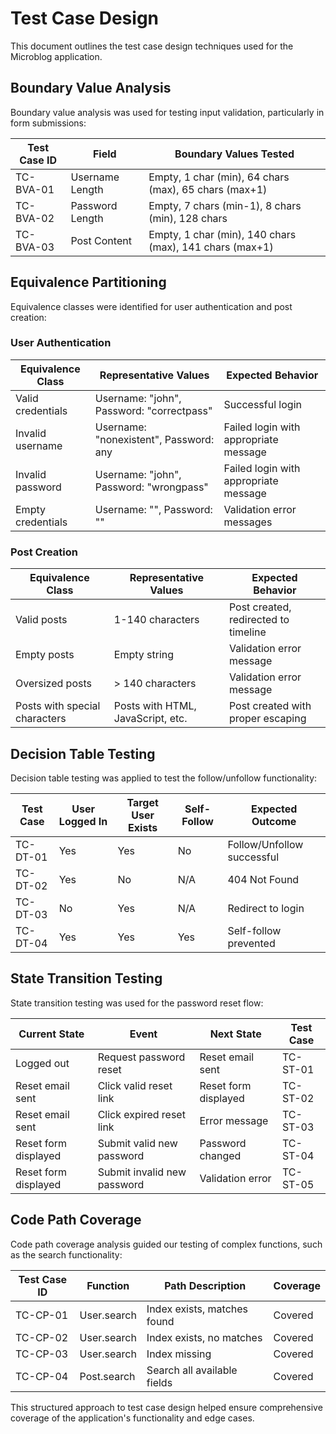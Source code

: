 # Test Case Design

This document outlines the test case design techniques used for the Microblog application.

## Boundary Value Analysis

Boundary value analysis was used for testing input validation, particularly in form submissions:

| Test Case ID | Field | Boundary Values Tested |
|-------------|-------|------------------------|
| TC-BVA-01 | Username Length | Empty, 1 char (min), 64 chars (max), 65 chars (max+1) |
| TC-BVA-02 | Password Length | Empty, 7 chars (min-1), 8 chars (min), 128 chars |
| TC-BVA-03 | Post Content | Empty, 1 char (min), 140 chars (max), 141 chars (max+1) |

## Equivalence Partitioning

Equivalence classes were identified for user authentication and post creation:

### User Authentication
| Equivalence Class | Representative Values | Expected Behavior |
|------------------|---------------------|-------------------|
| Valid credentials | Username: "john", Password: "correctpass" | Successful login |
| Invalid username | Username: "nonexistent", Password: any | Failed login with appropriate message |
| Invalid password | Username: "john", Password: "wrongpass" | Failed login with appropriate message |
| Empty credentials | Username: "", Password: "" | Validation error messages |

### Post Creation
| Equivalence Class | Representative Values | Expected Behavior |
|------------------|---------------------|-------------------|
| Valid posts | 1-140 characters | Post created, redirected to timeline |
| Empty posts | Empty string | Validation error message |
| Oversized posts | > 140 characters | Validation error message |
| Posts with special characters | Posts with HTML, JavaScript, etc. | Post created with proper escaping |

## Decision Table Testing

Decision table testing was applied to test the follow/unfollow functionality:

| Test Case | User Logged In | Target User Exists | Self-Follow | Expected Outcome |
|-----------|--------------|------------------|-----------|----------------|
| TC-DT-01 | Yes | Yes | No | Follow/Unfollow successful |
| TC-DT-02 | Yes | No | N/A | 404 Not Found |
| TC-DT-03 | No | Yes | N/A | Redirect to login |
| TC-DT-04 | Yes | Yes | Yes | Self-follow prevented |

## State Transition Testing

State transition testing was used for the password reset flow:

| Current State | Event | Next State | Test Case |
|--------------|-------|-----------|-----------|
| Logged out | Request password reset | Reset email sent | TC-ST-01 |
| Reset email sent | Click valid reset link | Reset form displayed | TC-ST-02 |
| Reset email sent | Click expired reset link | Error message | TC-ST-03 |
| Reset form displayed | Submit valid new password | Password changed | TC-ST-04 |
| Reset form displayed | Submit invalid new password | Validation error | TC-ST-05 |

## Code Path Coverage

Code path coverage analysis guided our testing of complex functions, such as the search functionality:

| Test Case ID | Function | Path Description | Coverage |
|-------------|---------|------------------|----------|
| TC-CP-01 | User.search | Index exists, matches found | Covered |
| TC-CP-02 | User.search | Index exists, no matches | Covered |
| TC-CP-03 | User.search | Index missing | Covered |
| TC-CP-04 | Post.search | Search all available fields | Covered |

This structured approach to test case design helped ensure comprehensive coverage of the application's functionality and edge cases.

